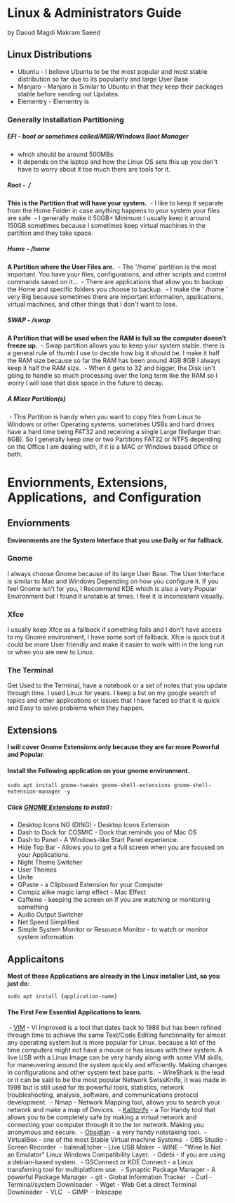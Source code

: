 # Linux & Administrators Guide

by Daoud Magdi Makram Saeed

## Linux Distributions

- Ubuntu - I believe Ubuntu to be the most popular and most stable distribution so far due to its popularity and large User Base
- Manjaro - Manjaro is Similar to Ubuntu in that they keep their packages stable before sending out Updates.
- Elementry - Elementry is

### Generally Installation Partitioning

##### EFI - boot or sometimes called/MBR/Windows Boot Manager
- which should be around 500MBs
- It depends on the laptop and how the Linux OS sets this up you don't have to worry about it too much there are tools for it.

##### Root -  /
**This is the Partition that will have your system.**
 - I like to keep it separate from the Home Folder in case anything happens to your system your files are safe
 - I generally make it 50GB+ Minimum I usually keep it around 150GB sometimes because I sometimes keep virtual machines in the partition and they take space.

##### Home - /home
**A Partition where the User Files are.**
 - The '/home' partition is the most important. You have your files, configurations, and other scripts and control commands saved on it... 
 - There are applications that allow you to backup the Home and specific folders you choose to backup. 
 - I make the ' /home ' very Big because sometimes there are important information, applications, virtual machines, and other things that I don't want to lose.

##### SWAP - /swap
**A Partition that will be used when the RAM is full so the computer doesn’t freeze up.**
 - Swap partition allows you to keep your system stable. there is a general rule of thumb I use to decide how big it should be. I make it half the RAM size because so far the RAM has been around 4GB 8GB I always keep it half the RAM size.
 - When it gets to 32 and bigger, the Disk isn't going to handle so much processing over the long term like the RAM so I worry I will lose that disk space in the future to decay.

#####  A Mixer Partition(s)
 - This Partition is handy when you want to copy files from Linux to Windows or other Operating systems. sometimes USBs and hard drives have a hard time being FAT32 and receiving a single Large file(larger than 8GB). So I generally keep one or two Partitions FAT32 or NTFS depending on the Office I am dealing with, if it is a MAC or Windows based Office or both.

  
# Enviornments, Extensions, Applications,  and Configuration

## Enviornments
**Environments are the System Interface that you use Daily or for fallback.** 

### Gnome
I always choose Gnome because of its large User Base. The User Interface is similar to Mac and Windows Depending on how you configure it. If you feel Gnome isn't for you, I Recommend KDE which is also a very Popular Environment but I found it unstable at times. I feel it is inconsistent visually.

### Xfce
I usually keep Xfce as a fallback if something fails and I don't have access to my Gnome environment, I have some sort of fallback. Xfce is quick but it could be more User friendly and make it easier to work with in the long run or when you are new to Linux.

### The Terminal
Get Used to the Terminal, have a notebook or a set of notes that you update through time. I used Linux for years. I keep a list on my google search of topics and other applications or issues that I have faced so that it is quick and Easy to solve problems when they happen.

## Extensions
**I will cover Gnome Extensions only because they are far more Powerful and Popular.**

#### Install the Following application on your gnome environment.

```
sudo apt install gnome-tweaks gnome-shell-extensions gnome-shell-extension-manager -y
```

##### Click [GNOME Extensions](https://extensions.gnome.org/) to install : 
- Desktop Icons NG (DING) - Desktop Icons Extension
- Dash to Dock for COSMIC - Dock that reminds you of Mac OS
- Dash to Panel - A Windows-like Start Panel experience.
- Hide Top Bar - Allows you to get a full screen when you are focused on your Applications.
- Night Theme Switcher
- User Themes
- Unite
- GPaste - a Clipboard Extension for your Computer
- Compiz alike magic lamp effect - Mac Effect
- Caffeine - keeping the screen on if you are watching or monitoring something
- Audio Output Switcher
- Net Speed Simplified
- Simple System Monitor or Resource Monitor - to watch or monitor system information.
 
## Applicaitons

**Most of these Applications are already in the Linux installer List, so you just do:**
```
sudo apt install {application-name}
```
#### The First Few Essential Applications to learn.

 - [VIM](https://github.com/dmakram/Development-Guide/tree/main/Vim-Neovim) - Vi Improved is a tool that dates back to 1988 but has been refined through time to achieve the same Text/Code Editing functionality for almost any operating system but is more popular for Linux. because a lot of the time computers might not have a mouse or has issues with their system. A live USB with a Linux Image can be very handy along with some VIM skills, for maneuvering around the system quickly and efficiently. Making changes in configurations and other system text base parts.
 - WireShark is the lead or it can be said to be the most popular Network SwissKnife, it was made in 1998 but is still used for its powerful tools, statistics, network troubleshooting, analysis, software, and communications protocol development.
 - Nmap - Network Mapping tool, allows you to search your network and make a map of Devices.
 - [Kalitorify](https://github.com/brainfucksec/kalitorify) - a Tor Handy tool that allows you to be completely safe by making a virtual network and connecting your computer through it to the tor network. Making you anonymous and secure.
 - [Obsidian](https://obsidian.md/) - a very handy notetaking tool.
 - VirtualBox - one of the most Stable Virtual machine Systems
 - OBS Studio - Screen Recorder
 - balenaEtcher - Live USB Maker
 - WINE - "Wine Is Not an Emulator" Linux Windows Compatibility Layer.
 - Gdebi - if you are using a debian-based system.
 - GSConnect or KDE Connect - a Linux transferring tool for multiplatform use.
 - Synaptic Package Manager - A powerful Package Manager
 - git - Global Information Tracker 
 - Curl - Terminal/system Downloader
 - Wget - Web Get a direct Terminal Downloader
 - VLC 
 - GIMP
 - Inkscape
